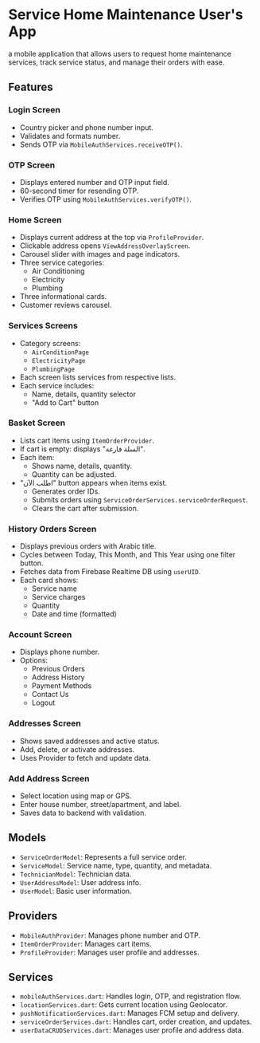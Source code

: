 # Service Home Maintenance User's App

a mobile application that allows users to request home maintenance services, track service status, and manage their orders with ease.

## Features

### Login Screen
- Country picker and phone number input.
- Validates and formats number.
- Sends OTP via `MobileAuthServices.receiveOTP()`.

### OTP Screen
- Displays entered number and OTP input field.
- 60-second timer for resending OTP.
- Verifies OTP using `MobileAuthServices.verifyOTP()`.

### Home Screen
- Displays current address at the top via `ProfileProvider`.
- Clickable address opens `ViewAddressOverlayScreen`.
- Carousel slider with images and page indicators.
- Three service categories:
  - Air Conditioning
  - Electricity
  - Plumbing
- Three informational cards.
- Customer reviews carousel.

### Services Screens
- Category screens:
  - `AirConditionPage`
  - `ElectricityPage`
  - `PlumbingPage`
- Each screen lists services from respective lists.
- Each service includes:
  - Name, details, quantity selector
  - "Add to Cart" button
 
### Basket Screen
- Lists cart items using `ItemOrderProvider`.
- If cart is empty: displays "السلة فارغة".
- Each item:
  - Shows name, details, quantity.
  - Quantity can be adjusted.
- "اطلب الآن" button appears when items exist.
  - Generates order IDs.
  - Submits orders using `ServiceOrderServices.serviceOrderRequest`.
  - Clears the cart after submission.

### History Orders Screen
- Displays previous orders with Arabic title.
- Cycles between Today, This Month, and This Year using one filter button.
- Fetches data from Firebase Realtime DB using `userUID`.
- Each card shows:
  - Service name
  - Service charges
  - Quantity
  - Date and time (formatted)

### Account Screen
- Displays phone number.
- Options:
  - Previous Orders
  - Address History
  - Payment Methods
  - Contact Us
  - Logout

### Addresses Screen
- Shows saved addresses and active status.
- Add, delete, or activate addresses.
- Uses Provider to fetch and update data.

### Add Address Screen
- Select location using map or GPS.
- Enter house number, street/apartment, and label.
- Saves data to backend with validation.

## Models

- `ServiceOrderModel`: Represents a full service order.
- `ServiceModel`: Service name, type, quantity, and metadata.
- `TechnicianModel`: Technician data.
- `UserAddressModel`: User address info.
- `UserModel`: Basic user information.

## Providers

- `MobileAuthProvider`: Manages phone number and OTP.
- `ItemOrderProvider`: Manages cart items.
- `ProfileProvider`: Manages user profile and addresses.

## Services

- `mobileAuthServices.dart`: Handles login, OTP, and registration flow.
- `locationServices.dart`: Gets current location using Geolocator.
- `pushNotificationServices.dart`: Manages FCM setup and delivery.
- `serviceOrderServices.dart`: Handles cart, order creation, and updates.
- `userDataCRUDServices.dart`: Manages user profile and address data.
